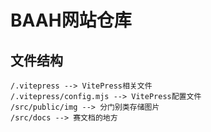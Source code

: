 # BAAH网站仓库

## 文件结构

```
/.vitepress --> VitePress相关文件
/.vitepress/config.mjs --> VitePress配置文件
/src/public/img --> 分门别类存储图片
/src/docs --> 赛文档的地方
```